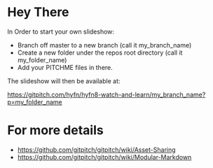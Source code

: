 # Hey There

In Order to start your own slideshow:
* Branch off master to a new branch (call it my_branch_name)
* Create a new folder under the repos root directory (call it my_folder_name)
* Add your PITCHME files in there.

The slideshow will then be available at:

https://gitpitch.com/hyfn/hyfn8-watch-and-learn/my_branch_name?p=my_folder_name


# For more details
* https://github.com/gitpitch/gitpitch/wiki/Asset-Sharing
* https://github.com/gitpitch/gitpitch/wiki/Modular-Markdown

